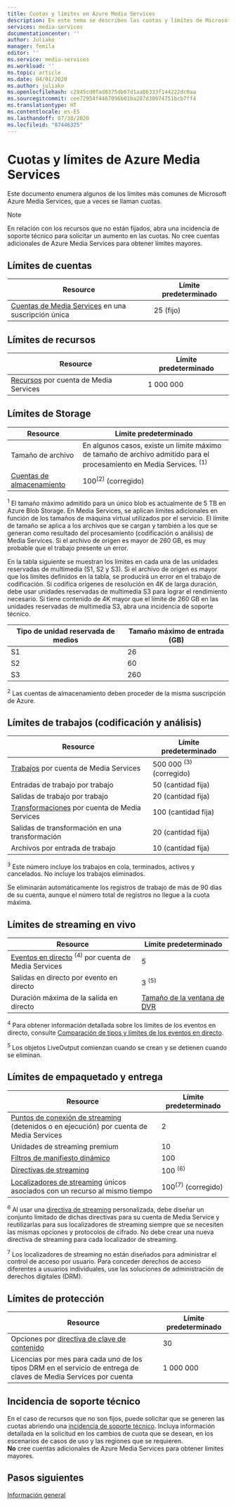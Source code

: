 ```yaml
---
title: Cuotas y límites en Azure Media Services
description: En este tema se describen las cuotas y límites de Microsoft Azure Media Services.
services: media-services
documentationcenter: ''
author: Juliako
manager: femila
editor: ''
ms.service: media-services
ms.workload: ''
ms.topic: article
ms.date: 04/01/2020
ms.author: juliako
ms.openlocfilehash: c2845cd0fad8375db67d1aa86333f144222dc0aa
ms.sourcegitcommit: cee72954f4467096b01ba287d30074751bcb7ff4
ms.translationtype: HT
ms.contentlocale: es-ES
ms.lasthandoff: 07/30/2020
ms.locfileid: "87446325"
---
```

<!-- If you update limits in this topic, make sure to also update https://docs.microsoft.com/azure/azure-resource-manager/management/azure-subscription-service-limits#media-services-limits -->
# <a name="azure-media-services-quotas-and-limits"></a>Cuotas y límites de Azure Media Services

Este documento enumera algunos de los límites más comunes de Microsoft Azure Media Services, que a veces se llaman cuotas.

> [!NOTE]
> En relación con los recursos que no están fijados, abra una incidencia de soporte técnico para solicitar un aumento en las cuotas. No cree cuentas adicionales de Azure Media Services para obtener límites mayores.

## <a name="account-limits"></a>Límites de cuentas

| Resource | Límite predeterminado |
| --- | --- |
| [Cuentas de Media Services](media-services-account-concept.md) en una suscripción única | 25 (fijo) |

## <a name="asset-limits"></a>Límites de recursos

| Resource | Límite predeterminado |
| --- | --- |
| [Recursos](assets-concept.md) por cuenta de Media Services | 1 000 000|

## <a name="storage-limits"></a>Límites de Storage

| Resource | Límite predeterminado | 
| --- | --- | 
| Tamaño de archivo| En algunos casos, existe un límite máximo de tamaño de archivo admitido para el procesamiento en Media Services. <sup>(1)</sup> |
| [Cuentas de almacenamiento](storage-account-concept.md) | 100<sup>(2)</sup> (corregido) |

<sup>1</sup> El tamaño máximo admitido para un único blob es actualmente de 5 TB en Azure Blob Storage. En Media Services, se aplican límites adicionales en función de los tamaños de máquina virtual utilizados por el servicio. El límite de tamaño se aplica a los archivos que se cargan y también a los que se generan como resultado del procesamiento (codificación o análisis) de Media Services. Si el archivo de origen es mayor de 260 GB, es muy probable que el trabajo presente un error. 

En la tabla siguiente se muestran los límites en cada una de las unidades reservadas de multimedia (S1, S2 y S3). Si el archivo de origen es mayor que los límites definidos en la tabla, se producirá un error en el trabajo de codificación. Si codifica orígenes de resolución en 4K de larga duración, debe usar unidades reservadas de multimedia S3 para lograr el rendimiento necesario. Si tiene contenido de 4K mayor que el límite de 260 GB en las unidades reservadas de multimedia S3, abra una incidencia de soporte técnico.

|Tipo de unidad reservada de medios|Tamaño máximo de entrada (GB)|
|---|---|
|S1 |    26|
|S2    | 60|
|S3    |260|

<sup>2</sup> Las cuentas de almacenamiento deben proceder de la misma suscripción de Azure.

## <a name="jobs-encoding--analyzing-limits"></a>Límites de trabajos (codificación y análisis)

| Resource | Límite predeterminado | 
| --- | --- | 
| [Trabajos](transforms-jobs-concept.md) por cuenta de Media Services | 500 000 <sup>(3)</sup> (corregido)|
| Entradas de trabajo por trabajo | 50 (cantidad fija)|
| Salidas de trabajo por trabajo | 20 (cantidad fija) |
| [Transformaciones](transforms-jobs-concept.md) por cuenta de Media Services | 100 (cantidad fija)|
| Salidas de transformación en una transformación | 20 (cantidad fija) |
| Archivos por entrada de trabajo|10 (cantidad fija)|

<sup>3</sup> Este número incluye los trabajos en cola, terminados, activos y cancelados. No incluye los trabajos eliminados. 

Se eliminarán automáticamente los registros de trabajo de más de 90 días de su cuenta, aunque el número total de registros no llegue a la cuota máxima. 

## <a name="live-streaming-limits"></a>Límites de streaming en vivo

| Resource | Límite predeterminado | 
| --- | --- | 
| [Eventos en directo](live-events-outputs-concept.md) <sup>(4)</sup> por cuenta de Media Services |5|
| Salidas en directo por evento en directo |3 <sup>(5)</sup> |
| Duración máxima de la salida en directo | [Tamaño de la ventana de DVR](live-event-cloud-dvr.md) |

<sup>4</sup> Para obtener información detallada sobre los límites de los eventos en directo, consulte [Comparación de tipos y límites de los eventos en directo](live-event-types-comparison.md).

<sup>5</sup> Los objetos LiveOutput comienzan cuando se crean y se detienen cuando se eliminan.

## <a name="packaging--delivery-limits"></a>Límites de empaquetado y entrega

| Resource | Límite predeterminado |
| --- | --- |
| [Puntos de conexión de streaming](streaming-endpoint-concept.md) (detenidos o en ejecución) por cuenta de Media Services|2 |
| Unidades de streaming premium | 10 |
| [Filtros de manifiesto dinámico](filters-dynamic-manifest-overview.md)|100|
| [Directivas de streaming](streaming-policy-concept.md) | 100 <sup>(6)</sup> |
| [Localizadores de streaming](streaming-locators-concept.md) únicos asociados con un recurso al mismo tiempo | 100<sup>(7)</sup> (corregido) |

<sup>6</sup> Al usar una [directiva de streaming](/rest/api/media/streamingpolicies) personalizada, debe diseñar un conjunto limitado de dichas directivas para su cuenta de Media Service y reutilizarlas para sus localizadores de streaming siempre que se necesiten las mismas opciones y protocolos de cifrado. No debe crear una nueva directiva de streaming para cada localizador de streaming.

<sup>7</sup> Los localizadores de streaming no están diseñados para administrar el control de acceso por usuario. Para conceder derechos de acceso diferentes a usuarios individuales, use las soluciones de administración de derechos digitales (DRM).

## <a name="protection-limits"></a>Límites de protección

| Resource | Límite predeterminado | 
| --- | --- | 
| Opciones por [directiva de clave de contenido](content-key-policy-concept.md) |30 | 
| Licencias por mes para cada uno de los tipos DRM en el servicio de entrega de claves de Media Services por cuenta|1 000 000|

## <a name="support-ticket"></a>Incidencia de soporte técnico

En el caso de recursos que no son fijos, puede solicitar que se generen las cuotas abriendo una [incidencia de soporte técnico](https://portal.azure.com/#blade/Microsoft_Azure_Support/HelpAndSupportBlade/newsupportrequest). Incluya información detallada en la solicitud en los cambios de cuota que se desean, en los escenarios de casos de uso y las regiones que se requieren. <br/>**No** cree cuentas adicionales de Azure Media Services para obtener límites mayores.

## <a name="next-steps"></a>Pasos siguientes

[Información general](media-services-overview.md)
